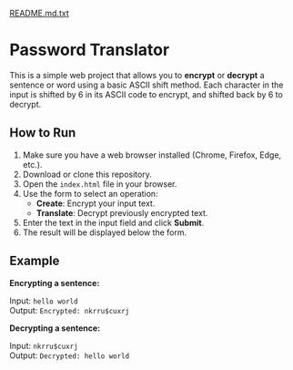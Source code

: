 [README.md.txt](https://github.com/user-attachments/files/21899743/README.md.txt)
# Password Translator

This is a simple web project that allows you to **encrypt** or **decrypt** a sentence or word using a basic ASCII shift method. Each character in the input is shifted by 6 in its ASCII code to encrypt, and shifted back by 6 to decrypt.

## How to Run

1. Make sure you have a web browser installed (Chrome, Firefox, Edge, etc.).  
2. Download or clone this repository.  
3. Open the `index.html` file in your browser.  
4. Use the form to select an operation:
   - **Create**: Encrypt your input text.
   - **Translate**: Decrypt previously encrypted text.  
5. Enter the text in the input field and click **Submit**.  
6. The result will be displayed below the form.

## Example

**Encrypting a sentence:**

Input: `hello world`  
Output: `Encrypted: nkrru$cuxrj`

**Decrypting a sentence:**

Input: `nkrru$cuxrj`  
Output: `Decrypted: hello world`

